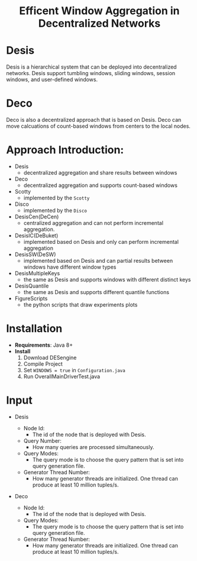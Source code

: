 <h1 align="center">Efficent Window Aggregation in Decentralized Networks </h1>

# Desis

Desis is a hierarchical system that can be deployed into decentralized networks. Desis support tumbling windows, sliding windows, session windows, and user-defined windows.

# Deco

Deco is also a decentralized approach that is based on Desis. Deco can move calcuations of count-based windows from centers to the local nodes.

# Approach Introduction:
- Desis
    - decentralized aggregation and share results between windows
- Deco
    - decentralized aggregation and supports count-based windows    
- Scotty
    - implemented by the `Scotty`
- Disco 
    - implemented by the `Disco`
- DesisCen(DeCen)
    - centralized aggregation and can not perform incremental aggregation.
- DesisIC(DeBuket)
    - implemented based on Desis and only can perform incremental aggregation
- DesisSW(DeSW)
    - implemented based on Desis and can partial results between windows have different window types
- DesisMultipleKeys
    - the same as Desis and supports windows with different distinct keys
- DesisQuantile
    - the same as Desis and supports different quantile functions
- FigureScripts
  - the python scripts that draw experiments plots
    
    
# Installation

- **Requirements**: Java 8+
- **Install**
     1. Download DESengine
     2. Compile Project
     3. Set `WINDOWS = true` in `Configuration.java`
     4. Run OverallMainDriverTest.java

# Input

- Desis
  - Node Id: 
    - The id of the node that is deployed with Desis.
  - Query Number: 
    - How many queries are processed simultaneously.
  - Query Modes: 
    - The query mode is to choose the query pattern that is set into query generation file.
  - Generator Thread Number: 
    - How many generator threads are initialized. One thread can produce at least 10 million tuples/s.

- Deco
  - Node Id:
    - The id of the node that is deployed with Desis.
  - Query Modes:
    - The query mode is to choose the query pattern that is set into query generation file.
  - Generator Thread Number:
    - How many generator threads are initialized. One thread can produce at least 10 million tuples/s.
